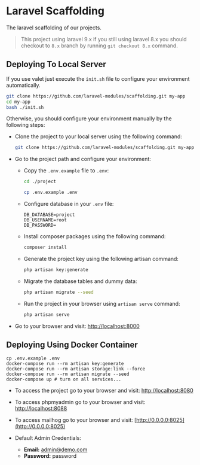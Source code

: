 # Laravel Scaffolding
The laravel scaffolding of our projects.

> This project using laravel 9.x if you still using laravel 8.x you should checkout to `8.x` branch by running `git checkout 8.x` command. 

## Deploying To Local Server
If you use valet just execute the `init.sh` file to configure your environment automatically.
```bash
git clone https://github.com/laravel-modules/scaffolding.git my-app
cd my-app
bash ./init.sh
```
Otherwise, you should configure your environment manually by the following steps:

- Clone the project to your local server using the following command:
    ```bash
    git clone https://github.com/laravel-modules/scaffolding.git my-app
    ```

- Go to the project path and configure your environment:
    - Copy the `.env.example` file to `.env`:
        ```bash
        cd ./project
    
        cp .env.example .env
        ```
    - Configure database in your `.env` file:
        ```dotenv
        DB_DATABASE=project
        DB_USERNAME=root
        DB_PASSWORD=
        ```
    - Install composer packages using the following command:
        ```bash
        composer install
        ```
    - Generate the project key using the following artisan command:
        ```bash
        php artisan key:generate
        ```
    - Migrate the database tables and dummy data:
        ```bash
        php artisan migrate --seed
        ```
    - Run the project in your browser using `artisan serve` command:
        ```bash
        php artisan serve
        ```
- Go to your browser and visit: [http://localhost:8000](http://localhost:8000)
## Deploying Using Docker Container
```shell
cp .env.example .env
docker-compose run --rm artisan key:generate
docker-compose run --rm artisan storage:link --force
docker-compose run --rm artisan migrate --seed
docker-compose up # turn on all services...
```
- To access the project go to your browser and visit: [http://localhost:8080](http://localhost:8080)
- To access phpmyadmin go to your browser and visit: [http://localhost:8088](http://localhost:8088)
- To access mailhog go to your browser and visit: [http://0.0.0.0:8025](http://0.0.0.0:8025)

- Default Admin  Credentials:
    - **Email:** admin@demo.com
    - **Password:** password